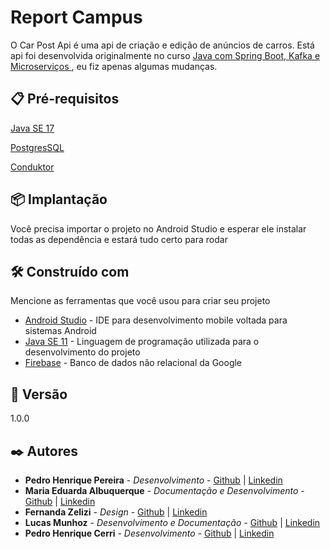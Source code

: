 # Report Campus

O Car Post Api é uma api de criação e edição de anúncios de carros. Está api foi desenvolvida originalmente no curso [Java com Spring Boot, Kafka e Microserviços
](https://www.udemy.com/course/java-spring-boot-kafka-microservicos/), eu fiz apenas algumas mudanças.

## 📋 Pré-requisitos

[Java SE 17](https://www.oracle.com/java/technologies/javase/jdk17-archive-downloads.html)

[PostgresSQL](https://www.postgresql.org/)

[Conduktor](https://www.conduktor.io/)



## 📦 Implantação

Você precisa importar o projeto no Android Studio e esperar ele 
instalar todas as dependência e estará tudo certo para rodar

## 🛠️ Construído com

Mencione as ferramentas que você usou para criar seu projeto

* [Android Studio](https://developer.android.com/studio?hl=pt&gclid=Cj0KCQiA99ybBhD9ARIsALvZavWTs13M-nUibRyJ9T9rYoIVgKbli9b9-DQq976gQ30o1hqTX4lm4_gaAmvVEALw_wcB&gclsrc=aw.ds) - IDE para desenvolvimento mobile voltada para sistemas Android
* [Java SE 11](https://www.oracle.com/br/java/technologies/javase/jdk11-archive-downloads.html) - Linguagem de programação utilizada para o desenvolvimento do projeto
* [Firebase](https://firebase.google.com) - Banco de dados não relacional da Google

## 📌 Versão

1.0.0

## ✒️ Autores

* **Pedro Henrique Pereira** - *Desenvolvimento* - [Github](https://github.com/pedrohp28) | [Linkedin](https://www.linkedin.com/in/pedro-h-pereira-dev)
* **Maria Eduarda Albuquerque** - *Documentação e Desenvolvimento* - [Github](https://github.com/MariaEduardaCox) | [Linkedin](https://www.linkedin.com/in/maria-eduarda-reis-9a7067221)
* **Fernanda Zelizi** - *Design* - [Github](https://github.com/fernandazelizi) | [Linkedin](https://www.linkedin.com/in/fernanda-zelizi)
* **Lucas Munhoz** - *Desenvolvimento e Documentação* - [Github](https://github.com/munhoz2k) | [Linkedin](https://www.linkedin.com/in/lucas-munhoz-b946131a5)
* **Pedro Henrique Cerri** - *Desenvolvimento* - [Github](https://github.com/Cerripedro) | [Linkedin](https://www.linkedin.com/mwlite/in/pedro-cerri-52b9521bb)

